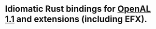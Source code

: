 # Idiomatic Rust bindings for [OpenAL 1.1](http://connect.creativelabs.com/openal/) and extensions (including EFX).
